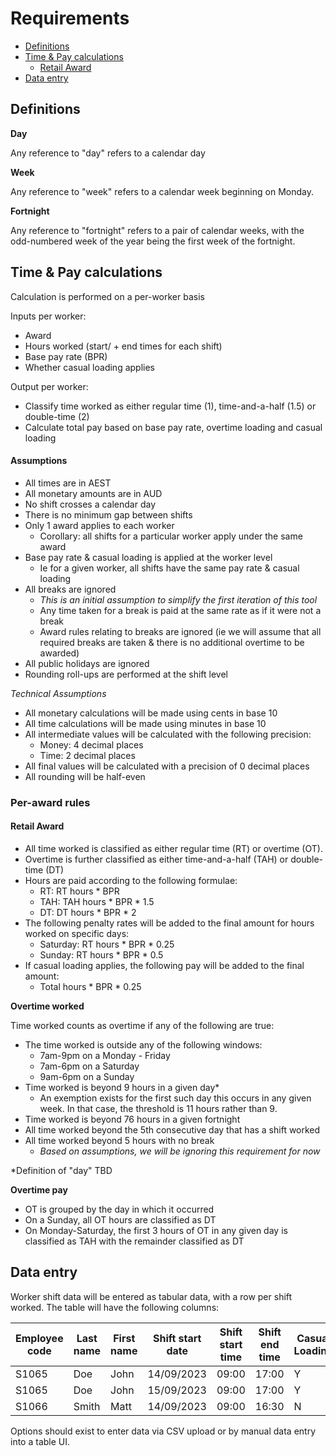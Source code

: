 # Requirements

- [Definitions](#definitions)
- [Time & Pay calculations](#time--pay-calculations)
  - [Retail Award](#retail-award)
- [Data entry](#data-entry)

## Definitions

**Day**

Any reference to "day" refers to a calendar day

**Week**

Any reference to "week" refers to a calendar week beginning on Monday.

**Fortnight**

Any reference to "fortnight" refers to a pair of calendar weeks, with the odd-numbered week of the year being the first
week of the fortnight.

## Time & Pay calculations

Calculation is performed on a per-worker basis

Inputs per worker:

- Award
- Hours worked (start/ + end times for each shift)
- Base pay rate (BPR)
- Whether casual loading applies

Output per worker:

- Classify time worked as either regular time (1), time-and-a-half (1.5) or double-time (2)
- Calculate total pay based on base pay rate, overtime loading and casual loading

#### Assumptions

- All times are in AEST
- All monetary amounts are in AUD
- No shift crosses a calendar day
- There is no minimum gap between shifts
- Only 1 award applies to each worker
  - Corollary: all shifts for a particular worker apply under the same award
- Base pay rate & casual loading is applied at the worker level
  - Ie for a given worker, all shifts have the same pay rate & casual loading
- All breaks are ignored
  - *This is an initial assumption to simplify the first iteration of this tool*
  - Any time taken for a break is paid at the same rate as if it were not a break
  - Award rules relating to breaks are ignored (ie we will assume that all required breaks are taken & there is no
  additional overtime to be awarded)
- All public holidays are ignored
- Rounding roll-ups are performed at the shift level

*Technical Assumptions*

- All monetary calculations will be made using cents in base 10
- All time calculations will be made using minutes in base 10
- All intermediate values will be calculated with the following precision:
  - Money: 4 decimal places
  - Time: 2 decimal places
- All final values will be calculated with a precision of 0 decimal places
- All rounding will be half-even

### Per-award rules

#### Retail Award

- All time worked is classified as either regular time (RT) or overtime (OT).
- Overtime is further classified as either time-and-a-half (TAH) or double-time (DT)
- Hours are paid according to the following formulae:
  - RT: RT hours * BPR
  - TAH: TAH hours * BPR * 1.5
  - DT: DT hours * BPR * 2
- The following penalty rates will be added to the final amount for hours worked on specific days:
  - Saturday: RT hours * BPR * 0.25
  - Sunday: RT hours * BPR * 0.5
- If casual loading applies, the following pay will be added to the final amount:
  - Total hours * BPR * 0.25

**Overtime worked**

Time worked counts as overtime if any of the following are true:

- The time worked is outside any of the following windows:
  - 7am-9pm on a Monday - Friday
  - 7am-6pm on a Saturday
  - 9am-6pm on a Sunday
- Time worked is beyond 9 hours in a given day*
  - An exemption exists for the first such day this occurs in any given week. In that case, the threshold is 11 hours
rather than 9.
- Time worked is beyond 76 hours in a given fortnight
- All time worked beyond the 5th consecutive day that has a shift worked
- All time worked beyond 5 hours with no break
  - *Based on assumptions, we will be ignoring this requirement for now*

*Definition of "day" TBD

**Overtime pay**

- OT is grouped by the day in which it occurred
- On a Sunday, all OT hours are classified as DT
- On Monday-Saturday, the first 3 hours of OT in any given day is classified as TAH with the remainder classified as DT

## Data entry

Worker shift data will be entered as tabular data, with a row per shift worked. The table will have the following
columns:

| Employee code | Last name | First name | Shift start date | Shift start time | Shift end time | Casual Loading |
|--|--|--|--|--|--|--|
| S1065 | Doe | John | 14/09/2023 | 09:00 | 17:00 | Y |
| S1065 | Doe | John | 15/09/2023 | 09:00 | 17:00 | Y |
| S1066 | Smith | Matt | 14/09/2023 | 09:00 | 16:30 | N |

Options should exist to enter data via CSV upload or by manual data entry into a table UI.

